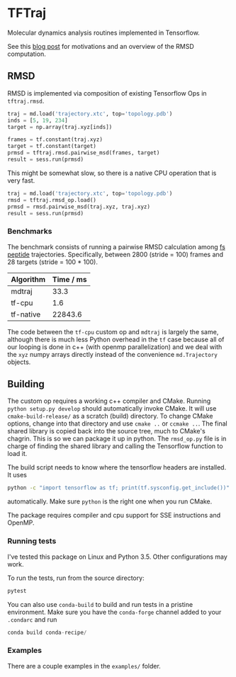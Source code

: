 TFTraj
======

Molecular dynamics analysis routines implemented in Tensorflow.

See this [blog post](https://medium.com/@pandelab/tensorflow-rmsd-using-tensorflow-for-things-it-was-not-designed-to-do-ada4c9aa0ea2) for
motivations and an overview of the RMSD computation.

## RMSD

RMSD is implemented via composition of existing Tensorflow Ops in `tftraj.rmsd`. 

```python
traj = md.load('trajectory.xtc', top='topology.pdb')
inds = [5, 19, 234]
target = np.array(traj.xyz[inds])

frames = tf.constant(traj.xyz)
target = tf.constant(target)
prmsd = tftraj.rmsd.pairwise_msd(frames, target)
result = sess.run(prmsd)
```

This might be somewhat slow, so there is a native CPU operation that is very fast. 

```python
traj = md.load('trajectory.xtc', top='topology.pdb')
rmsd = tftraj.rmsd_op.load()
prmsd = rmsd.pairwise_msd(traj.xyz, traj.xyz)
result = sess.run(prmsd)
```

### Benchmarks

The benchmark consists of running a pairwise RMSD calculation among 
[fs peptide](https://figshare.com/articles/Fs_MD_Trajectories/1030363)
trajectories. Specifically, between 2800 (stride = 100) frames and 28 targets
(stride = 100 * 100).


Algorithm | Time / ms
----------|----------
mdtraj    |   33.3
tf-cpu    |    1.6
tf-native | 22843.6

The code between the `tf-cpu` custom op and `mdtraj` is largely the same, although
there is much less Python overhead in the `tf` case because all of our looping
is done in c++ (with openmp parallelization) and we deal with the `xyz` numpy
arrays directly instead of the convenience `md.Trajectory` objects.

## Building

The custom op requires a working c++ compiler and CMake. 
Running `python setup.py develop` should automatically invoke CMake. 
It will use `cmake-build-release/` as a scratch (build) directory. To change
CMake options, change into that directory and use `cmake ..` or `ccmake ..`.
The final shared library is copied back into the source tree, much to CMake's
chagrin. This is so we can package it up in python. The `rmsd_op.py` file
is in charge of finding the shared library and calling the Tensorflow function
to load it.

The build script needs to know where the tensorflow headers are installed. It uses

```bash
python -c "import tensorflow as tf; print(tf.sysconfig.get_include())"
```

automatically. Make sure `python` is the right one when you run CMake.

The package requires compiler and cpu support for SSE instructions and OpenMP. 

### Running tests

I've tested this package on Linux and Python 3.5. Other configurations
may work.

To run the tests, run from the source directory:

```python
pytest
```

You can also use `conda-build` to build and run tests in a pristine environment. Make
sure you have the `conda-forge` channel added to your `.condarc` and run

```python
conda build conda-recipe/
```

### Examples

There are a couple examples in the `examples/` folder.
